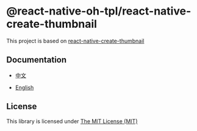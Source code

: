 # @react-native-oh-tpl/react-native-create-thumbnail

This project is based on [react-native-create-thumbnail](https://github.com/souvik-ghosh/react-native-create-thumbnail)

## Documentation

- [中文](https://gitee.com/react-native-oh-library/usage-docs/blob/master/zh-cn/react-native-create-thumbnail.md)

- [English](https://gitee.com/react-native-oh-library/usage-docs/blob/master/en/react-native-create-thumbnail.md)

## License

This library is licensed under [The MIT License (MIT)](https://github.com/souvik-ghosh/react-native-create-thumbnail/blob/master/LICENSE)
